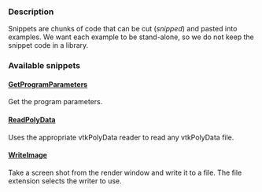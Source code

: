 ### Description

Snippets are chunks of code that can be cut (*snipped*) and pasted into examples. We want each example to be stand-alone, so we do not keep the snippet code in a library.

### Available snippets

#### [GetProgramParameters](/Python/Snippets/GetProgramParameters.md)

Get the program parameters.

#### [ReadPolyData](/Python/Snippets/ReadPolyData.md)

Uses the appropriate vtkPolyData reader to read any vtkPolyData file.

#### [WriteImage](/Python/Snippets/WriteImage.md)

Take a screen shot from the render window and write it to a file. The file extension selects the writer to use.
